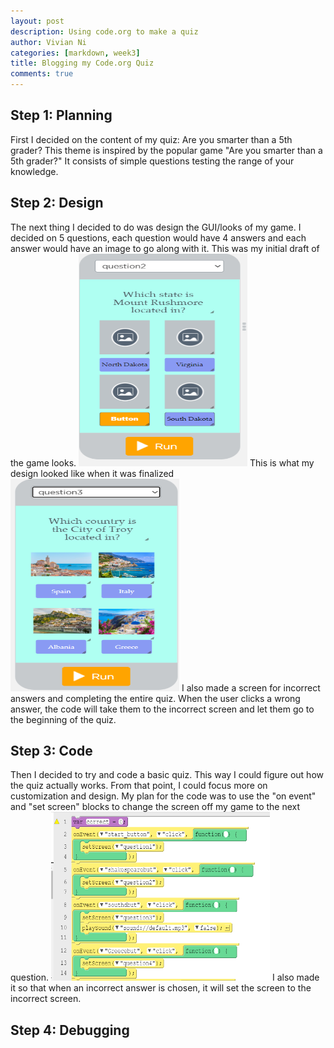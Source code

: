 ```yaml
---
layout: post
description: Using code.org to make a quiz
author: Vivian Ni
categories: [markdown, week3]
title: Blogging my Code.org Quiz 
comments: true
---
```


## Step 1: Planning
First I decided on the content of my quiz: Are you smarter than a 5th grader? This theme is inspired by the popular game "Are you smarter than a 5th grader?" It consists of simple questions testing the range of your knowledge.

## Step 2: Design
The next thing I decided to do was design the GUI/looks of my game. I decided on 5 questions, each question would have 4 answers and each answer would have an image to go along with it. This was my initial draft of the game looks.
<img src ="https://github.com/vivianknee/FastPages/blob/master/images/GUI.png?raw=true" width="270" height="340">
This is what my design looked like when it was finalized
<img src ="https://github.com/vivianknee/FastPages/blob/master/images/guidone.png?raw=true" width="270" height="340">
I also made a screen for incorrect answers and completing the entire quiz. When the user clicks a wrong answer, the code will take them to the incorrect screen and let them go to the beginning of the quiz.

## Step 3: Code
Then I decided to try and code a basic quiz. This way I could figure out how the quiz actually works. From that point, I could focus more on customization and design. My plan for the code was to use the "on event" and "set screen" blocks to change the screen off my game to the next question.
<img src ="https://github.com/vivianknee/FastPages/blob/master/images/code1.png?raw=true" width="350" height="270">
I also made it so that when an incorrect answer is chosen, it will set the screen to the incorrect screen.

## Step 4: Debugging




